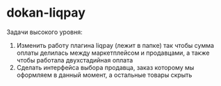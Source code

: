 # dokan-liqpay

Задачи высокого уровня:

1. Изменить работу плагина liqpay (лежит в папке) так чтобы сумма оплаты делилась между маркетплейсом и продавцами, а также чтобы работала двухстадийная оплата
1. Сделать интерфейса выбора продавца, заказ которому мы оформляем в данный момент, а остальные товары скрыть

